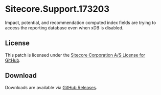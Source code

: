 # Sitecore.Support.173203
Impact, potential, and recommendation computed index fields are trying to access the reporting database even when xDB is disabled.

## License  
This patch is licensed under the [Sitecore Corporation A/S License for GitHub](https://github.com/sitecoresupport/Sitecore.Support.173203/blob/master/LICENSE).  

## Download  
Downloads are available via [GitHub Releases](https://github.com/sitecoresupport/Sitecore.Support.173203/releases).  
